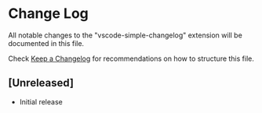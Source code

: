 # Change Log

All notable changes to the "vscode-simple-changelog" extension will be documented in this file.

Check [Keep a Changelog](http://keepachangelog.com/) for recommendations on how to structure this file.

## [Unreleased]

- Initial release